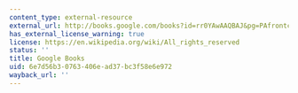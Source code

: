 ```yaml
---
content_type: external-resource
external_url: http://books.google.com/books?id=rr0YAwAAQBAJ&pg=PAfrontcover
has_external_license_warning: true
license: https://en.wikipedia.org/wiki/All_rights_reserved
status: ''
title: Google Books
uid: 6e7d56b3-0763-406e-ad37-bc3f58e6e972
wayback_url: ''
---
```

